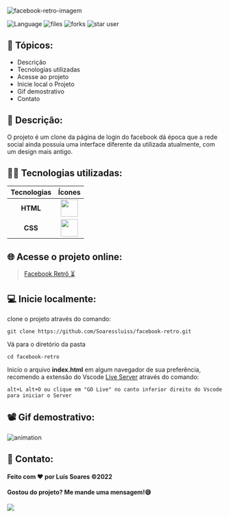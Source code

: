![facebook-retro-imagem](../facebook-retro/assets/imgs/facebook-retro%20logo.jpg)

<div>

![Language](https://img.shields.io/github/languages/count/Soaressluiss/facebook-retro?style=for-the-badge&color=orange)
![files](https://img.shields.io/github/directory-file-count/soaressluiss/facebook-retro?style=for-the-badge&color=blue)
![forks](https://img.shields.io/github/forks/soaressluiss/facebook-retro?style=for-the-badge&color=green)
![star user](https://img.shields.io/github/stars/soaressluiss/facebook-retro?style=for-the-badge&color=yellow)

</div>


## 🔢 Tópicos:

- Descrição
- Tecnologias utilizadas
- Acesse ao projeto
- Inicie local o Projeto
- Gif demostrativo
- Contato

## 📃 Descrição:

O projeto é um clone da página de login do facebook dá época que a rede social ainda possuía uma interface diferente da utilizada atualmente, com um design mais antigo.

## 👨‍💻 Tecnologias utilizadas:

 Tecnologias |  Ícones
:---------: | :--------:
**HTML**    | <img  src="https://cdn.jsdelivr.net/gh/devicons/devicon/icons/html5/html5-original-wordmark.svg" height="40" width="40" />
**CSS**     |  <img src="https://cdn.jsdelivr.net/gh/devicons/devicon/icons/css3/css3-original-wordmark.svg" height="40" width="40" />


## 🌐 Acesse o projeto online:

> [Facebook Retrô ⏳](https://soaressluiss.github.io/facebook-retro/)

## 💻 Inicie localmente:

clone o projeto através do comando:

```
git clone https://github.com/Soaressluiss/facebook-retro.git
```

Vá para o diretório da pasta 

```
cd facebook-retro
```

Inicío o arquivo **index.html** em algum navegador de sua preferência, recomendo a extensão do Vscode [Live Server](https://marketplace.visualstudio.com/items?itemName=ritwickdey.LiveServer) através do comando:

```
alt+L alt+O ou clique em "GO Live" no canto inferior direito do Vscode para iniciar o Server
```

## 📽 Gif demostrativo:
![animation](/assets/imgs/anima%C3%A7%C3%A3o%20facebook%20retro.gif)
## 📧 Contato:

#### Feito com ❤ por **Luís Soares** ©2022

#### Gostou do projeto? Me mande uma mensagem!😄

<a href="https://www.linkedin.com/in/luis-soares-281589234/" target="_blank"><img src="https://img.shields.io/badge/-LinkedIn-%230077B5?style=for-the-badge&logo=linkedin&logoColor=white" target="_blank"></a>
